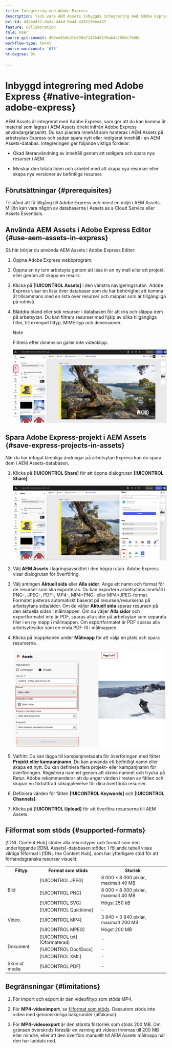 ```yaml
---
title: Integrering med Adobe Express
description: Tack vare AEM Assets inbyggda integrering med Adobe Express får du direkt tillgång till resurser som lagras i AEM Assets inifrån Adobe Express användargränssnitt.
exl-id: d43e4451-da2a-444d-9aa4-4282130ee44f
feature: Collaboration
role: User
source-git-commit: d68ed456b3fe838e71465461f8ab4c7508c7668c
workflow-type: tm+mt
source-wordcount: '675'
ht-degree: 0%

---
```


# Inbyggd integrering med Adobe Express {#native-integration-adobe-express}

AEM Assets är integrerat med Adobe Express, som gör att du kan komma åt material som lagras i AEM Assets direkt inifrån Adobe Express användargränssnitt. Du kan placera innehåll som hanteras i AEM Assets på arbetsytan Express och sedan spara nytt eller redigerat innehåll i en AEM Assets-databas. Integreringen ger följande viktiga fördelar:

* Ökad återanvändning av innehåll genom att redigera och spara nya resurser i AEM.

* Minskar den totala tiden och arbetet med att skapa nya resurser eller skapa nya versioner av befintliga resurser.

## Förutsättningar {#prerequisites}

Tillstånd att få tillgång till Adobe Express och minst en miljö i AEM Assets. Miljön kan vara någon av databaserna i Assets as a Cloud Service eller Assets Essentials.

## Använda AEM Assets i Adobe Express Editor {#use-aem-assets-in-express}

Så här börjar du använda AEM Assets i Adobe Express Editor:

1. Öppna Adobe Express webbprogram.

2. Öppna en ny tom arbetsyta genom att läsa in en ny mall eller ett projekt, eller genom att skapa en resurs.

3. Klicka på **[!UICONTROL Assets]** i den vänstra navigeringsrutan. Adobe Express visar en lista över databaser som du har behörighet att komma åt tillsammans med en lista över resurser och mappar som är tillgängliga på rotnivå.

4. Bläddra bland eller sök resurser i databasen för att dra och släppa dem på arbetsytan. Du kan filtrera resurser med hjälp av olika tillgängliga filter, till exempel filtyp, MIME-typ och dimensioner.

   >[!NOTE]
   >
   >Filtrera efter dimension gäller inte videoklipp.

   ![Inkludera resurser från Assets-tillägg](assets/adobe-express-native-integration.png)


## Spara Adobe Express-projekt i AEM Assets {#save-express-projects-in-assets}

När du har infogat lämpliga ändringar på arbetsytan Express kan du spara dem i AEM Assets-databasen.

1. Klicka på **[!UICONTROL Share]** för att öppna dialogrutan **[!UICONTROL Share]**.

   ![Spara resurser i AEM](assets/adobe-express-share.png)

2. Välj **AEM Assets** i lagringsavsnittet i den högra rutan. Adobe Express visar dialogrutan för överföring.
3. Välj antingen **Aktuell sida** eller **Alla sidor**. Ange ett namn och format för de resurser som ska exporteras. Du kan exportera arbetsytans innehåll i PNG-, JPEG-, PDF-, MP4-, MP4+PNG- eller MP4+JPEG-format. Formatet justeras automatiskt baserat på resursen/resurserna på arbetsytans sida/sidor.
Om du väljer **Aktuell sida** sparas resursen på den aktuella sidan i målmappen. Om du väljer **Alla sidor** och exportformatet inte är PDF, sparas alla sidor på arbetsytan som separata filer i en ny mapp i målmappen. Om exportformatet är PDF sparas alla arbetsytesidor som en enda PDF-fil i målmappen.

4. Klicka på mappikonen under **Målmapp** för att välja en plats och spara resurserna.

   ![Spara resurser i AEM](/help/assets/assets/page-selection-and-destination-folder.svg)

5. Valfritt: Du kan lägga till kampanjmetadata för överföringen med fältet **Projekt eller kampanjnamn**. Du kan använda ett befintligt namn eller skapa ett nytt. Du kan definiera flera projekt- eller kampanjnamn för överföringen. Registrera namnet genom att skriva namnet och trycka på Retur.
Adobe rekommenderar att du anger värden i resten av fälten och skapar en förbättrad sökupplevelse för dina överförda resurser.

6. Definiera värden för fälten **[!UICONTROL Keywords]** och **[!UICONTROL Channels]**.

7. Klicka på **[!UICONTROL Upload]** för att överföra resurserna till AEM Assets.

## Filformat som stöds {#supported-formats}

[!DNL Content Hub] stöder alla resurstyper och format som den underliggande [!DNL Assets]-databasen stöder. I följande tabell visas viktiga filformat i [!DNL the Content Hub], som har ytterligare stöd för att förhandsgranska resurser visuellt:

<table> 
    <tbody>
     <tr>
      <th><strong>Filtyp</strong></th>
      <th><strong>Format som stöds</strong></th>
      <th><strong>Storlek</strong></th>
     </tr>
     <tr>
        <td rowspan="4"> Bild </td>
    </tr>
    </tr>
    <tr>
        <td>[!UICONTROL JPEG]</td>
        <td> 8 000 × 8 000 pixlar, maximalt 40 MB</td>
    </tr>
    <tr>
        <td>[!UICONTROL PNG]</td>
        <td> 8 000 × 8 000 pixlar, maximalt 40 MB</td>
    </tr>
    <tr>
        <td>[!UICONTROL SVG]</td>
        <td> Högst 250 kB</td>
    </tr>
    <tr>
        <td rowspan="4"> Video </td>
    </tr>
    </tr>
    <tr>
        <td>[!UICONTROL Quicktime]</td>
        <td> - </td>
    </tr>
    <tr>
        <td>[!UICONTROL MP4]</td>
        <td> 3 840 × 3 840 pixlar, maximalt 200 MB</td>
    </tr>
    <tr>
        <td>[!UICONTROL MPEG]</td>
        <td> Högst 200 MB </td>
    </tr>
    <tr>
        <td rowspan="4"> Dokument </td>
    </tr>
    </tr>
    <tr>
        <td>[!UICONTROL txt] (Oformaterad)</td>
        <td> - </td>
    </tr>
    <tr>
        <td>[!UICONTROL Doc/Docx]</td>
        <td> - </td>
    </tr>
    <tr>
        <td>[!UICONTROL XML]</td>
        <td> - </td>
    </tr>
    <tr>
        <td rowspan="2"> Skriv ut media </td>
    </tr>
    </tr>
    <tr>
        <td>[!UICONTROL PDF]</td>
        <td> - </td>
    </tr>
    </tbody>
   </table>

## Begränsningar {#limitations}

1. För import och export är den videofiltyp som stöds MP4.

2. För **MP4-videoimport**, se [filformat som stöds](#supported-formats). Dessutom stöds inte video med genomskinliga bakgrunder (alfakanal).
   <!--
   1. The maximum file size supported is 200 MB. If this limit exceeds, an alert message displays.
   2. The maximum supported resolution is 3840 X 3840 pixels.
   3. Videos with transparent backgrounds (alpha channel) are not supported.
   -->

3. För **MP4-videoexport** är den största filstorlek som stöds 200 MB. Om gränsen överskrids föreslår en varning att videon trimmas till 200 MB eller mindre, eller att den överförs manuellt till AEM Assets målmapp när den har laddats ned.



